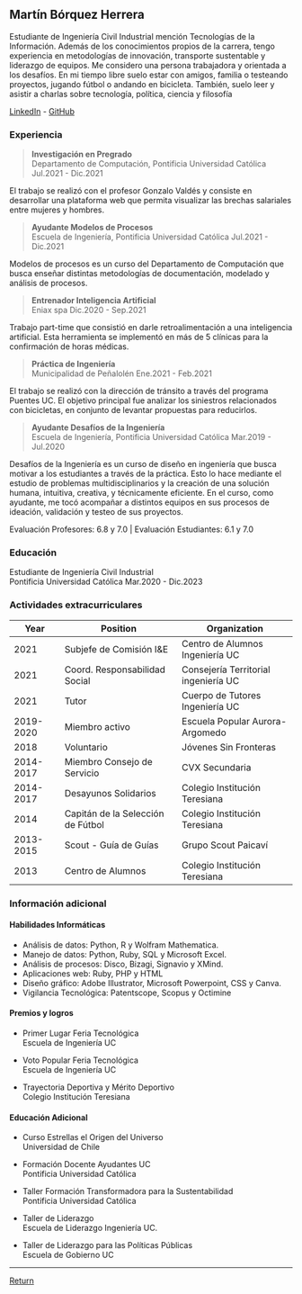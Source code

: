 ## Martín Bórquez Herrera

Estudiante de Ingeniería Civil Industrial mención Tecnologías de la Información. Además de los conocimientos propios de la carrera, tengo experiencia en metodologías de innovación, transporte sustentable y liderazgo de equipos. Me considero una persona trabajadora y orientada a los desafíos. En mi tiempo libre suelo estar con amigos, familia o testeando proyectos, jugando fútbol o andando en bicicleta. También, suelo leer y asistir a charlas sobre tecnología, política, ciencia y filosofía

[LinkedIn](https://www.linkedin.com/in/mart%C3%ADn-b%C3%B3rquez-herrera-783507175/) - [GitHub](https://github.com/borquezmartin)

### Experiencia
>**Investigación en Pregrado**  
Departamento de Computación, Pontificia Universidad Católica 
Jul.2021 - Dic.2021

El trabajo se realizó con el profesor Gonzalo Valdés y consiste en desarrollar una plataforma web que permita visualizar las brechas salariales entre mujeres y hombres.

>**Ayudante Modelos de Procesos**    
Escuela de Ingeniería, Pontificia Universidad Católica
Jul.2021 - Dic.2021

Modelos de procesos es un curso del Departamento de Computación que busca enseñar distintas metodologías de documentación, modelado y análisis de procesos.

>**Entrenador Inteligencia Artificial**     
Eniax spa
Dic.2020 - Sep.2021

Trabajo part-time que consistió en darle retroalimentación a una inteligencia artificial. Esta herramienta se implementó en más de 5 clínicas para la confirmación de horas médicas.

>**Práctica de Ingeniería**              
Municipalidad de Peñalolén
Ene.2021 - Feb.2021

El trabajo se realizó con la dirección de tránsito a través del programa Puentes UC. El objetivo principal fue analizar los siniestros relacionados con bicicletas, en conjunto de levantar propuestas para reducirlos.  

>**Ayudante Desafíos de la Ingeniería**     
Escuela de Ingeniería, Pontificia Universidad Católica
Mar.2019 - Jul.2020

Desafíos de la Ingeniería es un curso de diseño en ingeniería que busca motivar a los estudiantes a través de la práctica. Esto lo hace mediante el estudio de problemas multidisciplinarios y la creación de una solución humana, intuitiva, creativa, y técnicamente eficiente. En el curso, como ayudante, me tocó acompañar a distintos equipos en sus procesos de ideación, validación y testeo de sus proyectos.

Evaluación Profesores: 6.8 y 7.0 | Evaluación Estudiantes: 6.1 y 7.0


### Educación
Estudiante de Ingeniería Civil Industrial    
Pontificia Universidad Católica 
Mar.2020 - Dic.2023  


### Actividades extracurriculares

| Year | Position | Organization | 
|------|----------|--------------|
|2021 | Subjefe de Comisión I&E | Centro de Alumnos Ingeniería UC|
|2021 | Coord. Responsabilidad Social | Consejería Territorial ingeniería UC|
|2021 | Tutor | Cuerpo de Tutores Ingeniería UC |
|2019-2020| Miembro activo | Escuela Popular Aurora-Argomedo|
|2018     | Voluntario | Jóvenes Sin Fronteras|
|2014-2017| Miembro Consejo de Servicio|CVX Secundaria|
|2014-2017| Desayunos Solidarios | Colegio Institución Teresiana|
|2014     | Capitán de la Selección de Fútbol| Colegio Institución Teresiana|
|2013-2015| Scout - Guía de Guías | Grupo Scout Paicaví|
|2013     | Centro de Alumnos | Colegio Institución Teresiana|



### Información adicional

#### Habilidades Informáticas
* Análisis de datos: Python, R y Wolfram Mathematica.
* Manejo de datos: Python, Ruby, SQL y Microsoft Excel.
* Análisis de procesos: Disco, Bizagi, Signavio y XMind.
* Aplicaciones web: Ruby, PHP y HTML
* Diseño gráfico: Adobe Illustrator,  Microsoft Powerpoint, CSS y Canva.
* Vigilancia Tecnológica: Patentscope, Scopus y Octimine


#### Premios y logros
* Primer Lugar Feria Tecnológica     
Escuela de Ingeniería UC

* Voto Popular Feria Tecnológica       
Escuela de Ingeniería UC

* Trayectoria Deportiva y Mérito Deportivo    
Colegio Institución Teresiana


#### Educación Adicional 
* Curso Estrellas el Origen del Universo  
Universidad de Chile

* Formación Docente Ayudantes UC   
Pontificia Universidad Católica

* Taller Formación Transformadora para la Sustentabilidad   
Pontificia Universidad Católica

* Taller de Liderazgo   
Escuela de Liderazgo Ingeniería UC.

* Taller de Liderazgo para las Políticas Públicas  
Escuela de Gobierno UC

----------

[Return](./)
